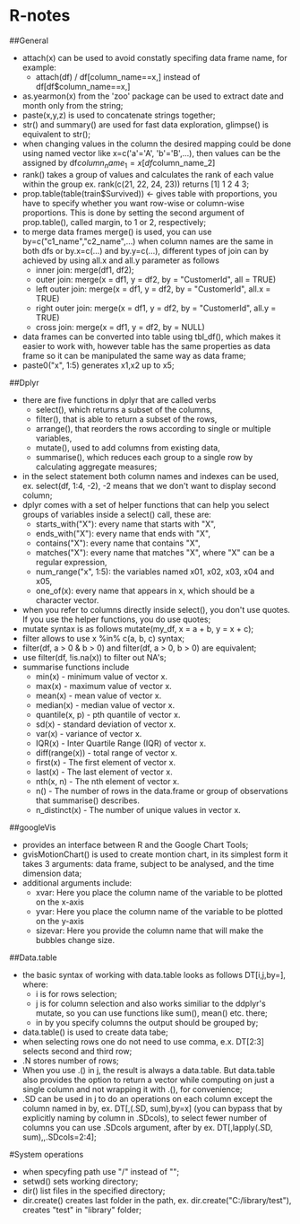 # R-notes

##General
- attach(x) can be used to avoid constatly specifing data frame name, for example:
     - attach(df) / df[column_name==x,] instead of df[df$column_name==x,]
- as.yearmon(x) from the 'zoo' package can be used to extract date and month only from the string;
- paste(x,y,z) is used to concatenate strings together;
- str() and summary() are used for fast data exploration, glimpse() is equivalent to str();
- when changing values in the column the desired mapping could be done using named vector like x=c('a'='A', 'b'='B',...), then values can be the assigned by df$column_name_1=x[df$column_name_2]
- rank() takes a group of values and calculates the rank of each value within the group ex. rank(c(21, 22, 24, 23)) returns [1] 1 2 4 3;
- prop.table(table(train$Survived)) <- gives table with proportions, you have to specify whether you want row-wise or column-wise proportions. This is done by setting the second argument of prop.table(), called margin, to 1 or 2, respectively;
- to merge data frames merge() is used, you can use by=c("c1_name","c2_name",...) when column names are the same in both dfs or by.x=c(...) and by.y=c(...), different types of join can by achieved by using all.x and all.y parameter as follows
     - inner join: merge(df1, df2);
     - outer join: merge(x = df1, y = df2, by = "CustomerId", all = TRUE)
     - left outer join: merge(x = df1, y = df2, by = "CustomerId", all.x = TRUE)
     - right outer join: merge(x = df1, y = df2, by = "CustomerId", all.y = TRUE)
     - cross join: merge(x = df1, y = df2, by = NULL)
- data frames can be converted into table using tbl_df(), which makes it easier to work with, however table has the same properties as data frame so it can be manipulated the same way as data frame;
- paste0("x", 1:5) generates x1,x2 up to x5;

##Dplyr
- there are five functions in dplyr that are called verbs
     - select(), which returns a subset of the columns,
     - filter(), that is able to return a subset of the rows,
     - arrange(), that reorders the rows according to single or multiple variables,
     - mutate(), used to add columns from existing data,
     - summarise(), which reduces each group to a single row by calculating aggregate measures;
- in the select statement both column names and indexes can be used, ex. select(df, 1:4, -2), -2 means that we don't want to display second column;
- dplyr comes with a set of helper functions that can help you select groups of variables inside a select() call, these are:
     - starts_with("X"): every name that starts with "X",
     - ends_with("X"): every name that ends with "X",
     - contains("X"): every name that contains "X",
     - matches("X"): every name that matches "X", where "X" can be a regular expression,
     - num_range("x", 1:5): the variables named x01, x02, x03, x04 and x05,
     - one_of(x): every name that appears in x, which should be a character vector.
- when you refer to columns directly inside select(), you don't use quotes. If you use the helper functions, you do use quotes;
- mutate syntax is as follows mutate(my_df, x = a + b, y = x + c);
- filter allows to use x %in% c(a, b, c) syntax;
- filter(df, a > 0 & b > 0) and filter(df, a > 0, b > 0) are equivalent;
- use filter(df, !is.na(x)) to filter out NA's;
- summarise functions include
     - min(x) - minimum value of vector x.
     - max(x) - maximum value of vector x.
     - mean(x) - mean value of vector x.
     - median(x) - median value of vector x.
     - quantile(x, p) - pth quantile of vector x.
     - sd(x) - standard deviation of vector x.
     - var(x) - variance of vector x.
     - IQR(x) - Inter Quartile Range (IQR) of vector x.
     - diff(range(x)) - total range of vector x.
     - first(x) - The first element of vector x.
     - last(x) - The last element of vector x.
     - nth(x, n) - The nth element of vector x.
     - n() - The number of rows in the data.frame or group of observations that summarise() describes.
     - n_distinct(x) - The number of unique values in vector x.
      
##googleVis
- provides an interface between R and the Google Chart Tools;
- gvisMotionChart() is used to create montion chart, in its simplest form it takes 3 arguments: data frame, subject to be analysed, and the time dimension data; 
- additional arguments include: 
     - xvar: Here you place the column name of the variable to be plotted on the x-axis
     - yvar: Here you place the column name of the variable to be plotted on the y-axis
     - sizevar: Here you provide the column name that will make the bubbles change size.

##Data.table
- the basic syntax of working with data.table looks as follows DT[i,j,by=], where: 
     - i is for rows selection; 
     - j is for column selection and also works similiar to the ddplyr's mutate, so you can use functions like sum(), mean() etc. there; 
     - in by you specify columns the output should be grouped by;
- data.table() is used to create data tabe;
- when selecting rows one do not need to use comma, e.x. DT[2:3] selects second and third row;
- .N stores number of rows;
- When you use .() in j, the result is always a data.table. But data.table also provides the option to return a vector while computing on just a single column and not wrapping it with .(), for convenience;
- .SD can be used in j to do an operations on each column except the column named in by, ex. DT[,(.SD, sum),by=x] (you can bypass that by explicitly naming by column in .SDcols), to select fewer number of columns you can use .SDcols argument, after by ex. DT[,lapply(.SD, sum),,.SDcols=2:4];

#System operations
- when specyfing path use "/" instead of "\";
- setwd() sets working directory;
- dir() list files in the specified directory;
- dir.create() creates last folder in the path, ex. dir.create("C:/library/test"), creates "test" in "library" folder;

